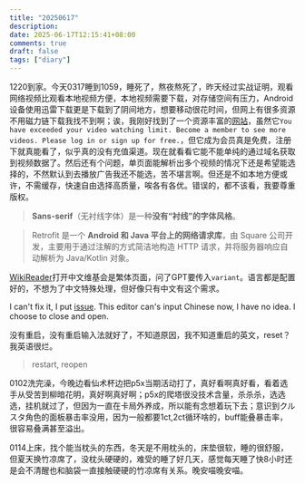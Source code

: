 ```yaml
---
title: "20250617"
description: 
date: 2025-06-17T12:15:41+08:00
comments: true
draft: false
tags: ["diary"]
---
```

1220到家。今天0317睡到1059，睡死了，熬夜熬死了，昨天经过实战证明，观看网络视频比观看本地视频方便，本地视频需要下载，对存储空间有压力，Android设备使用迅雷下载更是下载到了阴间地方，想要移动很花时间，但网上有很多资源不用磁力链下载我找不到啊；诶，我刚好找到了一个资源丰富的[网站](https://jav.com.se/)，虽然它`You have exceeded your video watching limit. Become a member to see more videos. Please log in or sign up for free.`，但它成为会员真是免费，注册下就真能看了，似乎真的没有充值渠道。现在就看看它能不能单纯的通过域名获取到视频数据了。然后还有个问题，单页面能解析出多个视频的情况下还是希望能选择的，不然默认到去播放广告我还不能选，苦不堪言啊。但还是不如本地方便或许，不需缓存，快速自由选择高质量，唉各有各优。错误的，都不该看，我要尊重版权。

>  **Sans-serif**（无衬线字体）是一种**没有“衬线”的字体风格**。

> Retrofit 是一个 **Android 和 Java 平台上的网络请求库**，由 Square 公司开发，主要用于通过注解的方式简洁地构造 HTTP 请求，并将服务器响应自动解析为 Java/Kotlin 对象。

[WikiReader](https://github.com/nsh07/WikiReader)打开中文维基会是繁体页面，问了GPT要传入`variant`。语言都是配置好的，不想为了中文特殊处理，但好像只有中文有这个需求。

I can't fix it, I put [issue](https://github.com/nsh07/WikiReader/issues/200). This editor can's input Chinese now, I have no idea. I choose to close and open.

没有重启，没有重启输入法就好了，不知道原因，我不知道重启的英文，reset？我英语很烂。

> restart, reopen

0102洗完澡，今晚边看仙术杯边把p5x当期活动打了，真好看啊真好看，看着选手从受苦到柳暗花明，真好啊真好啊；p5x的爬塔很没技术含量，杀杀杀，选选选，挂机就过了，但因为一直在卡局外养成，所以能有念想着玩下去；意识到クルスタ角色的面板暴击率没用，因为一般都要1ct,2ct循环啥的，buff能叠暴击率，很容易叠满甚至溢出。

0114上床，找个能当枕头的东西，冬天是不用枕头的，床垫很软，睡的很舒服，但夏天换竹凉席了，没枕头硬硬的，难受的睡了好几天，感觉每天睡了快8小时还是会不清醒也和脑袋一直接触硬硬的竹凉席有关系。晚安喵晚安喵。


